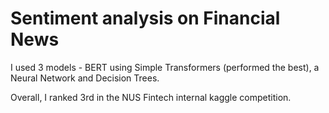 # Sentiment analysis on Financial News

I used 3 models - BERT using Simple Transformers (performed the best), a Neural Network and Decision Trees. 

Overall, I ranked 3rd in the NUS Fintech internal kaggle competition. 
